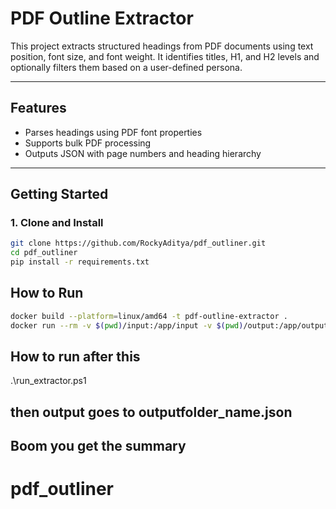 # PDF Outline Extractor

This project extracts structured headings from PDF documents using text position, font size, and font weight. It identifies titles, H1, and H2 levels and optionally filters them based on a user-defined persona.

---

## Features

- Parses headings using PDF font properties
- Supports bulk PDF processing
- Outputs JSON with page numbers and heading hierarchy
  
---

## Getting Started

### 1. Clone and Install

```bash
git clone https://github.com/RockyAditya/pdf_outliner.git
cd pdf_outliner
pip install -r requirements.txt
```

## How to Run

```bash
docker build --platform=linux/amd64 -t pdf-outline-extractor .
docker run --rm -v $(pwd)/input:/app/input -v $(pwd)/output:/app/output --network none pdf-outline-extractor

```
## How to run after this

.\run_extractor.ps1
## then output goes to outputfolder_name.json

## Boom you get the summary

# pdf_outliner
